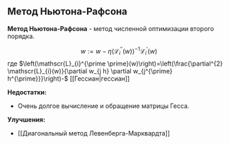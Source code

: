 ## Метод Ньютона-Рафсона
**Метод Ньютона-Рафсона** - метод численной оптимизации второго порядка.

$$
w:=w-\eta\left(\mathscr{L}_{i}^{\prime \prime}(w)\right)^{-1} \mathscr{L}_{i}^{\prime}(w)
$$
где $\left(\mathscr{L}_{i}^{\prime \prime}(w)\right)=\left(\frac{\partial^{2} \mathscr{L}_{i}(w)}{\partial w_{j h} \partial w_{j^{\prime} h^{\prime}}}\right)-$ [[Гессиан|гессиан]]

**Недостатки:**
* Очень долгое вычисление и обращение матрицы Гесса.


**Улучшения:**
* [[Диагональный метод Левенберга-Марквардта]]